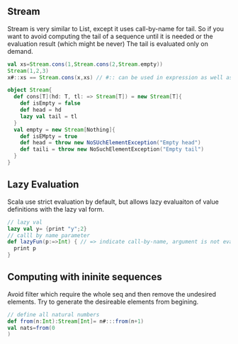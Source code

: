 ## Stream
Stream is very similar to List, except it uses call-by-name for tail. So if you want to avoid computing the tail of a 
sequence until it is needed or the evaluation result (which might be never)
The tail is evaluated only on demand.
```scala
val xs=Stream.cons(1,Stream.cons(2,Stream.empty))
Stream(1,2,3)
x#::xs == Stream.cons(x,xs) // #:: can be used in expression as well as patterns

object Stream{
  def cons[T](hd: T, tl: => Stream[T]) = new Stream[T]{
    def isEmpty = false
    def head = hd
    lazy val tail = tl
  }
  val empty = new Stream[Nothing]{
    def isEMpty = true
    def head = throw new NoSUchElementException("Empty head")
    def taili = throw new NoSuchElementException("Empty tail")
  }
}
```
## Lazy Evaluation
Scala use strict evaluation by default, but allows lazy evaluaiton of value definitions with the lazy val form.
```Scala
// lazy val
lazy val y= {print "y";2}
// calll by name parameter
def lazyFun(p:=>Int) { // => indicate call-by-name, argument is not evaluated at the point of function application, but instead is evaluated at each use within the function.
  print p
}
```

## Computing with ininite sequences
Avoid filter which require the whole seq and then remove the undesired elements. Try to generate the desireable 
elements from begining.
```scala
// define all natural numbers
def from(n:Int):Stream[Int]= n#:::from(n+1)
val nats=from(0
)
```
